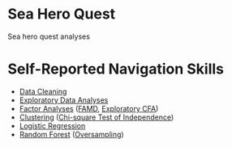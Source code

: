 # Sea Hero Quest
Sea hero quest analyses


# Self-Reported Navigation Skills
- [Data Cleaning](https://github.com/LilianYou/Sea_Hero_Quest/blob/main/Raw-UserData-PreProcessing.ipynb)
- [Exploratory Data Analyses](https://github.com/LilianYou/Sea_Hero_Quest/blob/main/DemographicsAnalysis_shared.ipynb)
- [Factor Analyses](https://github.com/LilianYou/Sea_Hero_Quest/blob/main/Exploratory_Factor_Analyses_Traditional.ipynb) ([FAMD](https://github.com/LilianYou/Sea_Hero_Quest/blob/main/Exploratory_Factor_Analysis_FAMD.ipynb), [Exploratory CFA](https://github.com/LilianYou/Sea_Hero_Quest/blob/main/Exploratory_CFA_shared.ipynb))
- [Clustering](https://github.com/LilianYou/Sea_Hero_Quest/blob/main/Clustering_shared.ipynb) ([Chi-square Test of Independence](https://github.com/LilianYou/Sea_Hero_Quest/blob/main/Chi_Square_Test_Cluster_shared.ipynb))
- [Logistic Regression](https://github.com/LilianYou/Sea_Hero_Quest/blob/main/Ordinal_Regression_Analysis_shared.ipynb)
- [Random Forest](https://github.com/LilianYou/Sea_Hero_Quest/blob/main/RandomForest_Shared.ipynb) ([Oversampling](https://github.com/LilianYou/Sea_Hero_Quest/blob/main/Oversampling.ipynb))
